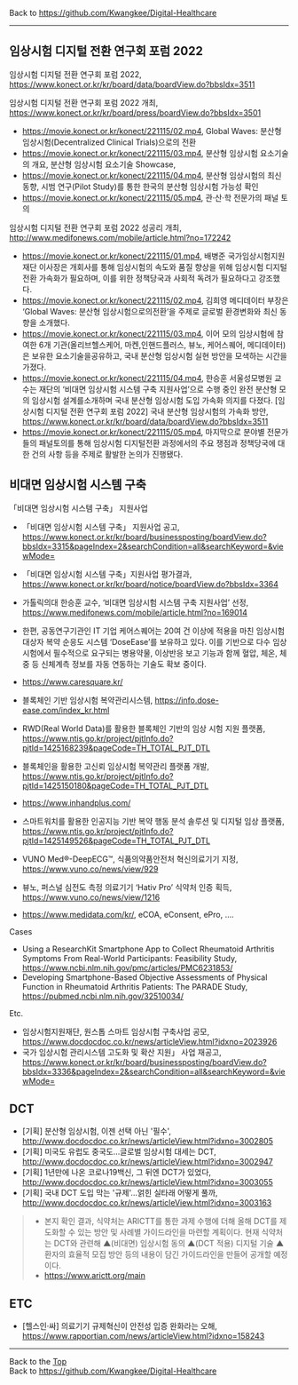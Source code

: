 Back to https://github.com/Kwangkee/Digital-Healthcare
***

## 임상시험 디지털 전환 연구회 포럼 2022 

 임상시험 디지털 전환 연구회 포럼 2022, https://www.konect.or.kr/kr/board/data/boardView.do?bbsIdx=3511
 
임상시험 디지털 전환 연구회 포럼 2022 개최, https://www.konect.or.kr/kr/board/press/boardView.do?bbsIdx=3501  
-	https://movie.konect.or.kr/konect/221115/02.mp4, Global Waves: 분산형 임상시험(Decentralized Clinical Trials)으로의 전환
-	https://movie.konect.or.kr/konect/221115/03.mp4, 분산형 임상시험 요소기술의 개요, 분산형 임상시험 요소기술 Showcase, 
-	https://movie.konect.or.kr/konect/221115/04.mp4, 분산형 임상시험의 최신 동향, 시범 연구(Pilot Study)를 통한 한국의 분산형 임상시험 가능성 확인
-	https://movie.konect.or.kr/konect/221115/05.mp4, 관·산·학 전문가의 패널 토의

임상시험 디지털 전환 연구회 포럼 2022 성공리 개최, http://www.medifonews.com/mobile/article.html?no=172242
-	https://movie.konect.or.kr/konect/221115/01.mp4, 배병준 국가임상시험지원재단 이사장은 개회사를 통해 임상시험의 속도와 품질 향상을 위해 임상시험 디지털 전환 가속화가 필요하며, 이를 위한 정책당국과 사회적 독려가 필요하다고 강조했다.
-	https://movie.konect.or.kr/konect/221115/02.mp4, 김희영 메디데이터 부장은 ‘Global Waves: 분산형 임상시험으로의전환’을 주제로 글로벌 환경변화와 최신 동향을 소개했다.
-	https://movie.konect.or.kr/konect/221115/03.mp4, 이어 모의 임상시험에 참여한 6개 기관(올리브헬스케어, 마켄,인핸드플러스, 뷰노, 케어스퀘어, 메디데이터)은 보유한 요소기술을공유하고, 국내 분산형 임상시험 실현 방안을 모색하는 시간을 가졌다.
-	https://movie.konect.or.kr/konect/221115/04.mp4, 한승훈 서울성모병원 교수는 재단의 ‘비대면 임상시험 시스템 구축 지원사업’으로 수행 중인 완전 분산형 모의 임상시험 설계를소개하며 국내 분산형 임상시험 도입 가속화 의지를 다졌다. [임상시험 디지털 전환 연구회 포럼 2022] 국내 분산형 임상시험의 가속화 방안, https://www.konect.or.kr/kr/board/data/boardView.do?bbsIdx=3511 
-	https://movie.konect.or.kr/konect/221115/05.mp4, 마지막으로 분야별 전문가들의 패널토의를 통해 임상시험 디지털전환 과정에서의 주요 쟁점과 정책당국에 대한 건의 사항 등을 주제로 활발한 논의가 진행됐다.

## 비대면 임상시험 시스템 구축
「비대면 임상시험 시스템 구축」 지원사업  
-	「비대면 임상시험 시스템 구축」 지원사업 공고, https://www.konect.or.kr/kr/board/businessposting/boardView.do?bbsIdx=3315&pageIndex=2&searchCondition=all&searchKeyword=&viewMode=
-	「비대면 임상시험 시스템 구축」지원사업 평가결과, https://www.konect.or.kr/kr/board/notice/boardView.do?bbsIdx=3364
-	가톨릭의대 한승훈 교수, ‘비대면 임상시험 시스템 구축 지원사업’ 선정, https://www.medifonews.com/mobile/article.html?no=169014
-	한편, 공동연구기관인 IT 기업 케어스퀘어는 20여 건 이상에 적용을 마친 임상시험 대상자 복약 순응도 시스템 ‘DoseEase’를 보유하고 있다. 이를 기반으로 다수 임상시험에서 필수적으로 요구되는 병용약물, 이상반응 보고 기능과 함께 혈압, 체온, 체중 등 신체계측 정보를 자동 연동하는 기술도 확보 중이다. 

-	https://www.caresquare.kr/
-	블록체인 기반 임상시험 복약관리시스템, https://info.dose-ease.com/index_kr.html 
-	RWD(Real World Data)를 활용한 블록체인 기반의 임상 시험 지원 플랫폼, https://www.ntis.go.kr/project/pjtInfo.do?pjtId=1425168239&pageCode=TH_TOTAL_PJT_DTL 
-	블록체인을 활용한 고신뢰 임상시험 복약관리 플랫폼 개발, https://www.ntis.go.kr/project/pjtInfo.do?pjtId=1425150180&pageCode=TH_TOTAL_PJT_DTL 

-	https://www.inhandplus.com/ 
-	스마트워치를 활용한 인공지능 기반 복약 행동 분석 솔루션 및 디지털 임상 플랫폼, https://www.ntis.go.kr/project/pjtInfo.do?pjtId=1425149526&pageCode=TH_TOTAL_PJT_DTL 

-	VUNO Med®-DeepECG™, 식품의약품안전처 혁신의료기기 지정, https://www.vuno.co/news/view/929 
-	뷰노, 퍼스널 심전도 측정 의료기기 ‘Hativ Pro’ 식약처 인증 획득, https://www.vuno.co/news/view/1216 

-	https://www.medidata.com/kr/, eCOA, eConsent, ePro, ….

Cases
-	Using a ResearchKit Smartphone App to Collect Rheumatoid Arthritis Symptoms From Real-World Participants: Feasibility Study, https://www.ncbi.nlm.nih.gov/pmc/articles/PMC6231853/ 
-	Developing Smartphone-Based Objective Assessments of Physical Function in Rheumatoid Arthritis Patients: The PARADE Study, https://pubmed.ncbi.nlm.nih.gov/32510034/ 

Etc.
-	임상시험지원재단, 원스톱 스마트 임상시험 구축사업 공모, https://www.docdocdoc.co.kr/news/articleView.html?idxno=2023926
-	국가 임상시험 관리시스템 고도화 및 확산 지원」 사업 재공고, https://www.konect.or.kr/kr/board/businessposting/boardView.do?bbsIdx=3336&pageIndex=2&searchCondition=all&searchKeyword=&viewMode=


## DCT
- [기획] 분산형 임상시험, 이젠 선택 아닌 '필수', http://www.docdocdoc.co.kr/news/articleView.html?idxno=3002805 
- [기획] 미국도 유럽도 중국도…글로벌 임상시험 대세는 DCT, http://www.docdocdoc.co.kr/news/articleView.html?idxno=3002947  
- [기획] 1년만에 나온 코로나19백신, 그 뒤엔 DCT가 있었다, http://www.docdocdoc.co.kr/news/articleView.html?idxno=3003055 
- [기획] 국내 DCT 도입 막는 '규제'…얽힌 실타래 어떻게 풀까, http://www.docdocdoc.co.kr/news/articleView.html?idxno=3003163

>- 본지 확인 결과, 식약처는 ARICTT를 통한 과제 수행에 더해 올해 DCT를 제도화할 수 있는 방안 및 사례별 가이드라인을 마련할 계획이다. 현재 식약처는 DCT와 관련해 ▲(비대면) 임상시험 동의 ▲(DCT 적용) 디지털 기술 ▲환자의 효율적 모집 방안 등의 내용이 담긴 가이드라인을 만들어 공개할 예정이다.
>- https://www.arictt.org/main

## ETC
- [헬스인·싸] 의료기기 규제혁신이 안전성 입증 완화라는 오해, https://www.rapportian.com/news/articleView.html?idxno=158243

***
Back to the [Top](#papers)  
Back to https://github.com/Kwangkee/Digital-Healthcare

